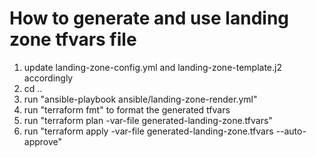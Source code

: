 # How to generate and use landing zone tfvars file
1. update landing-zone-config.yml and landing-zone-template.j2 accordingly
2. cd ..
3. run "ansible-playbook ansible/landing-zone-render.yml"
4. run "terraform fmt" to format the generated tfvars
5. run "terraform plan -var-file generated-landing-zone.tfvars"
6. run "terraform apply -var-file generated-landing-zone.tfvars --auto-approve"